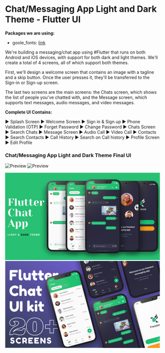 # Chat/Messaging App Light and Dark Theme - Flutter UI

**Packages we are using:**

- goole_fonts: [link](https://pub.dev/packages/google_fonts)

We're building a messaging/chat app using #Flutter that runs on both Android and iOS devices, with support for both dark and light themes. We'll create a total of 4 screens, all of which support both themes.

First, we'll design a welcome screen that contains an image with a tagline and a skip button. Once the user presses it, they'll be transferred to the Sign-in or Sign-up screen.

The last two screens are the main screens: the Chats screen, which shows the list of people you've chatted with, and the Message screen, which supports text messages, audio messages, and video messages.

**Complete UI Contains:**

► Splash Screen
► Welcome Screen
► Sign in & Sign up
► Phone Validation (OTP)
► Forget Password
► Change Password
► Chats Screen
► Search Chats
► Message Screen
► Audio Call
► Video Call
► Contacts
► Search Contacts
► Call History
► Search on Call history
► Profile Screen
► Edit Profile

### Chat/Messaging App Light and Dark Theme Final UI

![Preview](/gif.gif)
![Preview](/ui_kit.gif)

![App UI](/ui.png)
![App UI](/chat_kit.png)